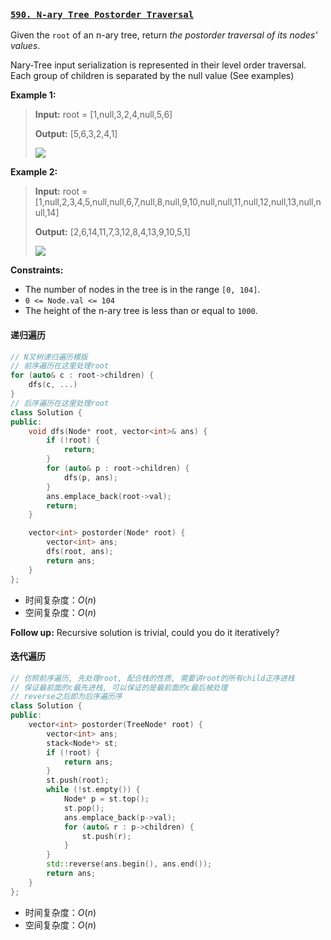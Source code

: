 ### **[`590. N-ary Tree Postorder Traversal`](https://leetcode.cn/problems/n-ary-tree-postorder-traversal/description/)**

Given the  `root`  of an n-ary tree, return  _the postorder traversal of its nodes' values_.

Nary-Tree input serialization is represented in their level order traversal. Each group of children is separated by the null value (See examples)

**Example 1:**
>**Input:** root = [1,null,3,2,4,null,5,6]
>
>**Output:** [5,6,3,2,4,1]
>
>![](https://assets.leetcode.com/uploads/2018/10/12/narytreeexample.png)
>

**Example 2:**
>**Input:** root = [1,null,2,3,4,5,null,null,6,7,null,8,null,9,10,null,null,11,null,12,null,13,null,null,14]
>
>**Output:** [2,6,14,11,7,3,12,8,4,13,9,10,5,1]
>
>![](https://assets.leetcode.com/uploads/2019/11/08/sample_4_964.png)
>

**Constraints:**
-   The number of nodes in the tree is in the range  `[0, 104]`.
-   `0 <= Node.val <= 104`
-   The height of the n-ary tree is less than or equal to  `1000`.

#### 递归遍历
```cpp
// N叉树递归遍历模版
// 前序遍历在这里处理root
for (auto& c : root->children) {
    dfs(c, ...)
}
// 后序遍历在这里处理root
class Solution {
public:
    void dfs(Node* root, vector<int>& ans) {
        if (!root) {
            return;
        }
        for (auto& p : root->children) {
            dfs(p, ans);
        }
        ans.emplace_back(root->val);
        return;
    }

    vector<int> postorder(Node* root) {
        vector<int> ans;
        dfs(root, ans);
        return ans;
    }
};
```
* 时间复杂度：$O(n)$
* 空间复杂度：$O(n)$

**Follow up:**  Recursive solution is trivial, could you do it iteratively?

#### 迭代遍历
```cpp
// 仿照前序遍历, 先处理root, 配合栈的性质, 需要讲root的所有child正序进栈
// 保证最前面的c最先进栈, 可以保证的是最前面的c最后被处理
// reverse之后即为后序遍历序
class Solution {
public:
    vector<int> postorder(TreeNode* root) {
        vector<int> ans;
        stack<Node*> st;
        if (!root) {
            return ans;
        }
        st.push(root);
        while (!st.empty()) {
            Node* p = st.top();
            st.pop();
            ans.emplace_back(p->val);
            for (auto& r : p->children) {
                st.push(r);
            }
        }
        std::reverse(ans.begin(), ans.end());
        return ans;  
    }
};
```
* 时间复杂度：$O(n)$
* 空间复杂度：$O(n)$
